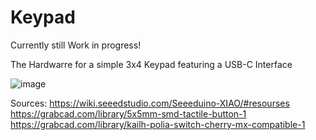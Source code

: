 # Keypad
Currently still Work in progress!

 The Hardwarre for a simple 3x4 Keypad featuring a USB-C Interface
 
 ![image](https://github.com/stefarrn/Keypad/assets/80580541/46a0bcce-c5e9-4796-bbc4-04ab96644d46)

Sources:
https://wiki.seeedstudio.com/Seeeduino-XIAO/#resourses
https://grabcad.com/library/5x5mm-smd-tactile-button-1
https://grabcad.com/library/kailh-polia-switch-cherry-mx-compatible-1
